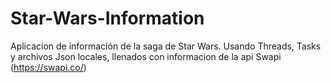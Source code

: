 # Star-Wars-Information
Aplicacion de información de la saga de Star Wars. Usando Threads, Tasks y archivos Json locales, llenados con informacion de la api Swapi (https://swapi.co/)

